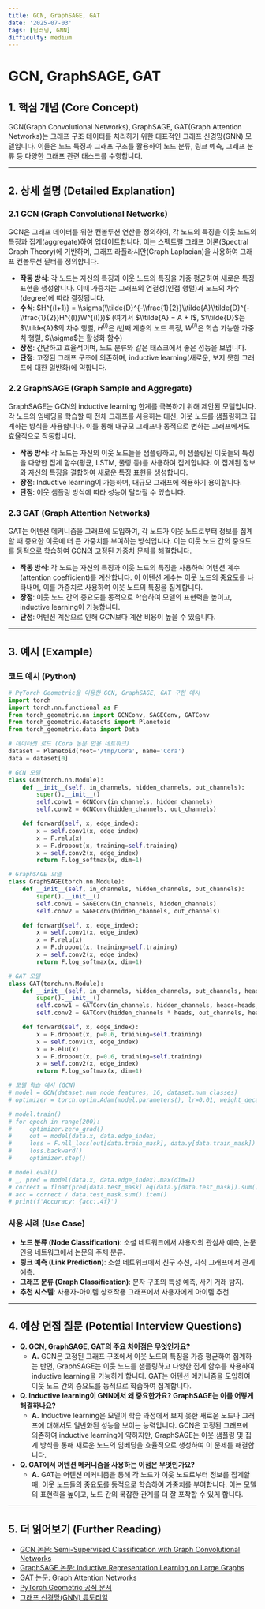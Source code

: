 ```yaml
---
title: GCN, GraphSAGE, GAT
date: '2025-07-03'
tags: [딥러닝, GNN]
difficulty: medium
---
```


# GCN, GraphSAGE, GAT

## 1. 핵심 개념 (Core Concept)

GCN(Graph Convolutional Networks), GraphSAGE, GAT(Graph Attention Networks)는 그래프 구조 데이터를 처리하기 위한 대표적인 그래프 신경망(GNN) 모델입니다. 이들은 노드 특징과 그래프 구조를 활용하여 노드 분류, 링크 예측, 그래프 분류 등 다양한 그래프 관련 태스크를 수행합니다.

______________________________________________________________________

## 2. 상세 설명 (Detailed Explanation)

### 2.1 GCN (Graph Convolutional Networks)

GCN은 그래프 데이터를 위한 컨볼루션 연산을 정의하여, 각 노드의 특징을 이웃 노드의 특징과 집계(aggregate)하여 업데이트합니다. 이는 스펙트럴 그래프 이론(Spectral Graph Theory)에 기반하며, 그래프 라플라시안(Graph Laplacian)을 사용하여 그래프 컨볼루션 필터를 정의합니다.

- **작동 방식**: 각 노드는 자신의 특징과 이웃 노드의 특징을 가중 평균하여 새로운 특징 표현을 생성합니다. 이때 가중치는 그래프의 연결성(인접 행렬)과 노드의 차수(degree)에 따라 결정됩니다.
- **수식**: $H^{(l+1)} = \\sigma(\\tilde{D}^{-\\frac{1}{2}}\\tilde{A}\\tilde{D}^{-\\frac{1}{2}}H^{(l)}W^{(l)})$ (여기서 $\\tilde{A} = A + I$, $\\tilde{D}$는 $\\tilde{A}$의 차수 행렬, $H^{(l)}$은 $l$번째 계층의 노드 특징, $W^{(l)}$은 학습 가능한 가중치 행렬, $\\sigma$는 활성화 함수)
- **장점**: 간단하고 효율적이며, 노드 분류와 같은 태스크에서 좋은 성능을 보입니다.
- **단점**: 고정된 그래프 구조에 의존하며, inductive learning(새로운, 보지 못한 그래프에 대한 일반화)에 약합니다.

### 2.2 GraphSAGE (Graph Sample and Aggregate)

GraphSAGE는 GCN의 inductive learning 한계를 극복하기 위해 제안된 모델입니다. 각 노드의 임베딩을 학습할 때 전체 그래프를 사용하는 대신, 이웃 노드를 샘플링하고 집계하는 방식을 사용합니다. 이를 통해 대규모 그래프나 동적으로 변하는 그래프에서도 효율적으로 작동합니다.

- **작동 방식**: 각 노드는 자신의 이웃 노드들을 샘플링하고, 이 샘플링된 이웃들의 특징을 다양한 집계 함수(평균, LSTM, 풀링 등)를 사용하여 집계합니다. 이 집계된 정보와 자신의 특징을 결합하여 새로운 특징 표현을 생성합니다.
- **장점**: Inductive learning이 가능하며, 대규모 그래프에 적용하기 용이합니다.
- **단점**: 이웃 샘플링 방식에 따라 성능이 달라질 수 있습니다.

### 2.3 GAT (Graph Attention Networks)

GAT는 어텐션 메커니즘을 그래프에 도입하여, 각 노드가 이웃 노드로부터 정보를 집계할 때 중요한 이웃에 더 큰 가중치를 부여하는 방식입니다. 이는 이웃 노드 간의 중요도를 동적으로 학습하여 GCN의 고정된 가중치 문제를 해결합니다.

- **작동 방식**: 각 노드는 자신의 특징과 이웃 노드의 특징을 사용하여 어텐션 계수(attention coefficient)를 계산합니다. 이 어텐션 계수는 이웃 노드의 중요도를 나타내며, 이를 가중치로 사용하여 이웃 노드의 특징을 집계합니다.
- **장점**: 이웃 노드 간의 중요도를 동적으로 학습하여 모델의 표현력을 높이고, inductive learning이 가능합니다.
- **단점**: 어텐션 계산으로 인해 GCN보다 계산 비용이 높을 수 있습니다.

______________________________________________________________________

## 3. 예시 (Example)

### 코드 예시 (Python)

```python
# PyTorch Geometric을 이용한 GCN, GraphSAGE, GAT 구현 예시
import torch
import torch.nn.functional as F
from torch_geometric.nn import GCNConv, SAGEConv, GATConv
from torch_geometric.datasets import Planetoid
from torch_geometric.data import Data

# 데이터셋 로드 (Cora 논문 인용 네트워크)
dataset = Planetoid(root='/tmp/Cora', name='Cora')
data = dataset[0]

# GCN 모델
class GCN(torch.nn.Module):
    def __init__(self, in_channels, hidden_channels, out_channels):
        super().__init__()
        self.conv1 = GCNConv(in_channels, hidden_channels)
        self.conv2 = GCNConv(hidden_channels, out_channels)

    def forward(self, x, edge_index):
        x = self.conv1(x, edge_index)
        x = F.relu(x)
        x = F.dropout(x, training=self.training)
        x = self.conv2(x, edge_index)
        return F.log_softmax(x, dim=1)

# GraphSAGE 모델
class GraphSAGE(torch.nn.Module):
    def __init__(self, in_channels, hidden_channels, out_channels):
        super().__init__()
        self.conv1 = SAGEConv(in_channels, hidden_channels)
        self.conv2 = SAGEConv(hidden_channels, out_channels)

    def forward(self, x, edge_index):
        x = self.conv1(x, edge_index)
        x = F.relu(x)
        x = F.dropout(x, training=self.training)
        x = self.conv2(x, edge_index)
        return F.log_softmax(x, dim=1)

# GAT 모델
class GAT(torch.nn.Module):
    def __init__(self, in_channels, hidden_channels, out_channels, heads=1):
        super().__init__()
        self.conv1 = GATConv(in_channels, hidden_channels, heads=heads, dropout=0.6)
        self.conv2 = GATConv(hidden_channels * heads, out_channels, heads=1, concat=False, dropout=0.6)

    def forward(self, x, edge_index):
        x = F.dropout(x, p=0.6, training=self.training)
        x = self.conv1(x, edge_index)
        x = F.elu(x)
        x = F.dropout(x, p=0.6, training=self.training)
        x = self.conv2(x, edge_index)
        return F.log_softmax(x, dim=1)

# 모델 학습 예시 (GCN)
# model = GCN(dataset.num_node_features, 16, dataset.num_classes)
# optimizer = torch.optim.Adam(model.parameters(), lr=0.01, weight_decay=5e-4)

# model.train()
# for epoch in range(200):
#     optimizer.zero_grad()
#     out = model(data.x, data.edge_index)
#     loss = F.nll_loss(out[data.train_mask], data.y[data.train_mask])
#     loss.backward()
#     optimizer.step()

# model.eval()
# _, pred = model(data.x, data.edge_index).max(dim=1)
# correct = float(pred[data.test_mask].eq(data.y[data.test_mask]).sum().item())
# acc = correct / data.test_mask.sum().item()
# print(f'Accuracy: {acc:.4f}')
```

### 사용 사례 (Use Case)

- **노드 분류 (Node Classification)**: 소셜 네트워크에서 사용자의 관심사 예측, 논문 인용 네트워크에서 논문의 주제 분류.
- **링크 예측 (Link Prediction)**: 소셜 네트워크에서 친구 추천, 지식 그래프에서 관계 예측.
- **그래프 분류 (Graph Classification)**: 분자 구조의 특성 예측, 사기 거래 탐지.
- **추천 시스템**: 사용자-아이템 상호작용 그래프에서 사용자에게 아이템 추천.

______________________________________________________________________

## 4. 예상 면접 질문 (Potential Interview Questions)

- **Q. GCN, GraphSAGE, GAT의 주요 차이점은 무엇인가요?**
  - **A.** GCN은 고정된 그래프 구조에서 이웃 노드의 특징을 가중 평균하여 집계하는 반면, GraphSAGE는 이웃 노드를 샘플링하고 다양한 집계 함수를 사용하여 inductive learning을 가능하게 합니다. GAT는 어텐션 메커니즘을 도입하여 이웃 노드 간의 중요도를 동적으로 학습하여 집계합니다.
- **Q. Inductive learning이 GNN에서 왜 중요한가요? GraphSAGE는 이를 어떻게 해결하나요?**
  - **A.** Inductive learning은 모델이 학습 과정에서 보지 못한 새로운 노드나 그래프에 대해서도 일반화된 성능을 보이는 능력입니다. GCN은 고정된 그래프에 의존하여 inductive learning에 약하지만, GraphSAGE는 이웃 샘플링 및 집계 방식을 통해 새로운 노드의 임베딩을 효율적으로 생성하여 이 문제를 해결합니다.
- **Q. GAT에서 어텐션 메커니즘을 사용하는 이점은 무엇인가요?**
  - **A.** GAT는 어텐션 메커니즘을 통해 각 노드가 이웃 노드로부터 정보를 집계할 때, 이웃 노드들의 중요도를 동적으로 학습하여 가중치를 부여합니다. 이는 모델의 표현력을 높이고, 노드 간의 복잡한 관계를 더 잘 포착할 수 있게 합니다.

______________________________________________________________________

## 5. 더 읽어보기 (Further Reading)

- [GCN 논문: Semi-Supervised Classification with Graph Convolutional Networks](https://arxiv.org/abs/1609.02907)
- [GraphSAGE 논문: Inductive Representation Learning on Large Graphs](https://arxiv.org/abs/1706.02216)
- [GAT 논문: Graph Attention Networks](https://arxiv.org/abs/1710.10903)
- [PyTorch Geometric 공식 문서](https://pytorch-geometric.readthedocs.io/en/latest/)
- [그래프 신경망(GNN) 튜토리얼](https://distill.pub/2021/gnn-intro/)
